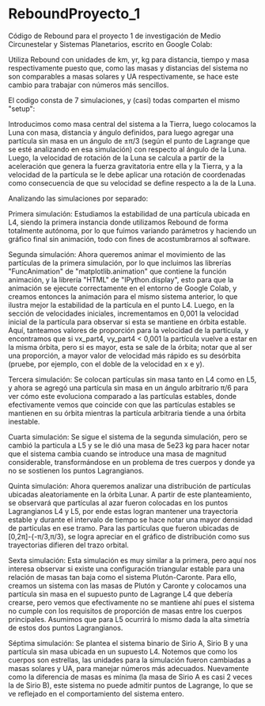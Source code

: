 # ReboundProyecto_1
Código de Rebound para el proyecto 1 de investigación de Medio Circunestelar y Sistemas Planetarios, escrito en Google Colab:

Utiliza Rebound con unidades de km, yr, kg para distancia, tiempo y masa respectivamente puesto que, como las masas y distancias del sistema no son comparables a masas solares y UA respectivamente, se hace este cambio para trabajar con números más sencillos.  

El codigo consta de 7 simulaciones, y (casi) todas comparten el mismo "setup":

Introducimos como masa central del sistema a la Tierra, luego colocamos la Luna con masa, distancia y ángulo definidos, para luego agregar una partícula sin masa en un ángulo de ±π/3 (según el punto de Lagrange que se esté analizando en esa simulación) con respecto al ángulo de la Luna. Luego, la velocidad de rotación de la Luna se calcula a partir de la aceleración que genera la fuerza gravitatoria entre ella y la Tierra, y a la velocidad de la partícula se le debe aplicar una rotación de coordenadas como consecuencia de que su velocidad se define respecto a la de la Luna.

Analizando las simulaciones por separado:

Primera simulación: Estudiamos la estabilidad de una partícula ubicada en L4, siendo la primera instancia donde utilizamos Rebound de forma totalmente autónoma, por lo que fuimos variando parámetros y haciendo un gráfico final sin animación, todo con fines de acostumbrarnos al software.

Segunda simulación: Ahora queremos animar el movimiento de las partículas de la primera simulación, por lo que incluimos las librerías "FuncAnimation" de "matplotlib.animation" que contiene la función animación, y la librería "HTML" de "IPython.display", esto para que la animación se ejecute correctamente en el entorno de Google Colab, y creamos entonces la animación para el mismo sistema anterior, lo que ilustra mejor la estabilidad de la partícula en el punto L4. Luego, en la sección de velocidades iniciales, incrementamos en 0,001 la velocidad inicial de la partícula para observar si esta se mantiene en órbita estable. Aquí, tanteamos valores de proporción para la velocidad de la partícula, y encontramos que si vx_part4, vy_part4 < 0,001 la partícula vuelve a estar en la misma órbita, pero si es mayor, esta se sale de la órbita; notar que al ser una proporción, a mayor valor de velocidad más rápido es su desórbita (pruebe, por ejemplo, con el doble de la velocidad en x e y).

Tercera simulación: Se colocan partículas sin masa tanto en L4 como en L5, y ahora se agregó una partícula sin masa en un ángulo arbitrario π/6 para ver cómo este evoluciona comparado a las partículas estables, donde efectivamente vemos que coincide con que las partículas estables se mantienen en su órbita mientras la partícula arbitraria tiende a una órbita inestable.

Cuarta simulación: Se sigue el sistema de la segunda simulación, pero se cambió la particula a L5 y se le dió una masa de 5e23 kg para hacer notar que el sistema cambia cuando se introduce una masa de magnitud considerable, transformándose en un problema de tres cuerpos y donde ya no se sostienen los puntos Lagrangianos.

Quinta simulación: Ahora queremos analizar una distribución de partículas ubicadas aleatoriamente en la órbita Lunar. A partir de este planteamiento, se observará que partículas al azar fueron colocadas en los puntos Lagrangianos L4 y L5, por ende estas logran mantener una trayectoria estable y durante el intervalo de tiempo se hace notar una mayor densidad de partículas en ese tramo. Para las partículas que fueron ubicadas de [0,2π]-{-π/3,π/3}, se logra apreciar en el gráfico de distribución como sus trayectorias difieren del trazo orbital.

Sexta simulación: Esta simulación es muy similar a la primera, pero aquí nos interesa observar si existe una configuración triangular estable para una relación de masas tan baja como el sistema Plutón-Caronte. Para ello, creamos un sistema con las masas de Plutón y Caronte y colocamos una partícula sin masa en el supuesto punto de Lagrange L4 que debería crearse, pero vemos que efectivamente no se mantiene ahí pues el sistema no cumple con los requisitos de proporción de masas entre los cuerpos principales. Asumimos que para L5 ocurrirá lo mismo dada la alta simetría de estos dos puntos Lagrangianos.

Séptima simulación: Se plantea el sistema binario de Sirio A, Sirio B y una partícula sin masa ubicada en un supuesto L4. Notemos que como los cuerpos son estrellas, las unidades para la simulación fueron cambiadas a masas solares y UA, para manejar números más adecuados. Nuevamente como la diferencia de masas es mínima (la masa de Sirio A es casi 2 veces la de Sirio B), este sistema no puede admitir puntos de Lagrange, lo que se ve reflejado en el comportamiento del sistema entero.

